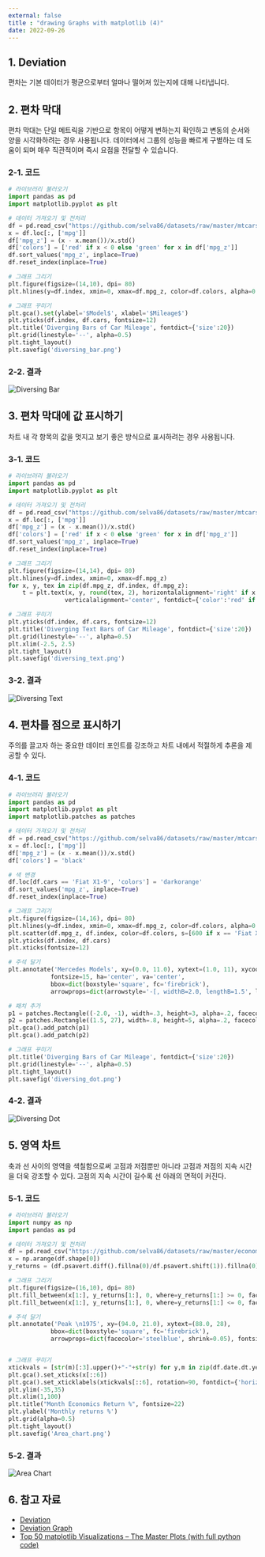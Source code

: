 ```yaml
---
external: false
title : "drawing Graphs with matplotlib (4)"
date: 2022-09-26
---
```


## 1. Deviation

편차는 기본 데이터가 평균으로부터 얼마나 떨어져 있는지에 대해 나타냅니다.

## 2. 편차 막대

편차 막대는 단일 메트릭을 기반으로 항목이 어떻게 변하는지 확인하고 변동의 순서와 양을 시각화하려는 경우 사용됩니다. 데이터에서 그룹의 성능을 빠르게 구별하는 데 도움이 되며 매우 직관적이며 즉시 요점을 전달할 수 있습니다.

### 2-1. 코드

```python
# 라이브러리 불러오기
import pandas as pd
import matplotlib.pyplot as plt

# 데이터 가져오기 및 전처리
df = pd.read_csv("https://github.com/selva86/datasets/raw/master/mtcars.csv")
x = df.loc[:, ['mpg']]
df['mpg_z'] = (x - x.mean())/x.std()
df['colors'] = ['red' if x < 0 else 'green' for x in df['mpg_z']]
df.sort_values('mpg_z', inplace=True)
df.reset_index(inplace=True)

# 그래프 그리기
plt.figure(figsize=(14,10), dpi= 80)
plt.hlines(y=df.index, xmin=0, xmax=df.mpg_z, color=df.colors, alpha=0.4, linewidth=5)

# 그래프 꾸미기
plt.gca().set(ylabel='$Model$', xlabel='$Mileage$')
plt.yticks(df.index, df.cars, fontsize=12)
plt.title('Diverging Bars of Car Mileage', fontdict={'size':20})
plt.grid(linestyle='--', alpha=0.5)
plt.tight_layout()
plt.savefig('diversing_bar.png')
```

### 2-2. 결과

![Diversing Bar](/images/graph/diversing_bar.png)

## 3. 편차 막대에 값 표시하기

차트 내 각 항목의 값을 멋지고 보기 좋은 방식으로 표시하려는 경우 사용됩니다.

### 3-1. 코드

```python
# 라이브러리 불러오기
import pandas as pd
import matplotlib.pyplot as plt

# 데이터 가져오기 및 전처리
df = pd.read_csv("https://github.com/selva86/datasets/raw/master/mtcars.csv")
x = df.loc[:, ['mpg']]
df['mpg_z'] = (x - x.mean())/x.std()
df['colors'] = ['red' if x < 0 else 'green' for x in df['mpg_z']]
df.sort_values('mpg_z', inplace=True)
df.reset_index(inplace=True)

# 그래프 그리기
plt.figure(figsize=(14,14), dpi= 80)
plt.hlines(y=df.index, xmin=0, xmax=df.mpg_z)
for x, y, tex in zip(df.mpg_z, df.index, df.mpg_z):
    t = plt.text(x, y, round(tex, 2), horizontalalignment='right' if x < 0 else 'left', 
                verticalalignment='center', fontdict={'color':'red' if x < 0 else 'green', 'size':14})

# 그래프 꾸미기    
plt.yticks(df.index, df.cars, fontsize=12)
plt.title('Diverging Text Bars of Car Mileage', fontdict={'size':20})
plt.grid(linestyle='--', alpha=0.5)
plt.xlim(-2.5, 2.5)
plt.tight_layout()
plt.savefig('diversing_text.png')
```

### 3-2. 결과

![Diversing Text](/images/graph/diversing_text.png)

## 4. 편차를 점으로 표시하기

주의를 끌고자 하는 중요한 데이터 포인트를 강조하고 차트 내에서 적절하게 추론을 제공할 수 있다.

### 4-1. 코드

```python
# 라이브러리 불러오기
import pandas as pd
import matplotlib.pyplot as plt
import matplotlib.patches as patches

# 데이터 가져오기 및 전처리
df = pd.read_csv("https://github.com/selva86/datasets/raw/master/mtcars.csv")
x = df.loc[:, ['mpg']]
df['mpg_z'] = (x - x.mean())/x.std()
df['colors'] = 'black'

# 색 변경
df.loc[df.cars == 'Fiat X1-9', 'colors'] = 'darkorange'
df.sort_values('mpg_z', inplace=True)
df.reset_index(inplace=True)

# 그래프 그리기
plt.figure(figsize=(14,16), dpi= 80)
plt.hlines(y=df.index, xmin=0, xmax=df.mpg_z, color=df.colors, alpha=0.4, linewidth=1)
plt.scatter(df.mpg_z, df.index, color=df.colors, s=[600 if x == 'Fiat X1-9' else 300 for x in df.cars], alpha=0.6)
plt.yticks(df.index, df.cars)
plt.xticks(fontsize=12)

# 주석 달기
plt.annotate('Mercedes Models', xy=(0.0, 11.0), xytext=(1.0, 11), xycoords='data', 
            fontsize=15, ha='center', va='center',
            bbox=dict(boxstyle='square', fc='firebrick'),
            arrowprops=dict(arrowstyle='-[, widthB=2.0, lengthB=1.5', lw=2.0, color='steelblue'), color='white')

# 패치 추가
p1 = patches.Rectangle((-2.0, -1), width=.3, height=3, alpha=.2, facecolor='red')
p2 = patches.Rectangle((1.5, 27), width=.8, height=5, alpha=.2, facecolor='green')
plt.gca().add_patch(p1)
plt.gca().add_patch(p2)

# 그래프 꾸미기
plt.title('Diverging Bars of Car Mileage', fontdict={'size':20})
plt.grid(linestyle='--', alpha=0.5)
plt.tight_layout()
plt.savefig('diversing_dot.png')
```

### 4-2. 결과

![Diversing Dot](/images/graph/diversing_dot.png)

## 5. 영역 차트

축과 선 사이의 영역을 색칠함으로써 고점과 저점뿐만 아니라 고점과 저점의 지속 시간을 더욱 강조할 수 있다.
고점의 지속 시간이 길수록 선 아래의 면적이 커진다.

### 5-1. 코드

```python
# 라이브러리 불러오기
import numpy as np
import pandas as pd

# 데이터 가져오기 및 전처리
df = pd.read_csv("https://github.com/selva86/datasets/raw/master/economics.csv", parse_dates=['date']).head(100)
x = np.arange(df.shape[0])
y_returns = (df.psavert.diff().fillna(0)/df.psavert.shift(1)).fillna(0) * 100

# 그래프 그리기
plt.figure(figsize=(16,10), dpi= 80)
plt.fill_between(x[1:], y_returns[1:], 0, where=y_returns[1:] >= 0, facecolor='green', interpolate=True, alpha=0.7)
plt.fill_between(x[1:], y_returns[1:], 0, where=y_returns[1:] <= 0, facecolor='red', interpolate=True, alpha=0.7)

# 주석 달기
plt.annotate('Peak \n1975', xy=(94.0, 21.0), xytext=(88.0, 28),
            bbox=dict(boxstyle='square', fc='firebrick'),
            arrowprops=dict(facecolor='steelblue', shrink=0.05), fontsize=15, color='white')


# 그래프 꾸미기
xtickvals = [str(m)[:3].upper()+"-"+str(y) for y,m in zip(df.date.dt.year, df.date.dt.month_name())]
plt.gca().set_xticks(x[::6])
plt.gca().set_xticklabels(xtickvals[::6], rotation=90, fontdict={'horizontalalignment': 'center', 'verticalalignment': 'center_baseline'})
plt.ylim(-35,35)
plt.xlim(1,100)
plt.title("Month Economics Return %", fontsize=22)
plt.ylabel('Monthly returns %')
plt.grid(alpha=0.5)
plt.tight_layout()
plt.savefig('Area_chart.png')
```

### 5-2. 결과

![Area Chart](/images/graph/area_chart.png)

## 6. 참고 자료

- [Deviation](https://en.wikipedia.org/wiki/Deviation)
- [Deviation Graph](https://depictdatastudio.com/charts/deviation-graph/)
- [Top 50 matplotlib Visualizations – The Master Plots (with full python code)](https://www.machinelearningplus.com/plots/top-50-matplotlib-visualizations-the-master-plots-python/#2.-Bubble-plot-with-Encircling)
